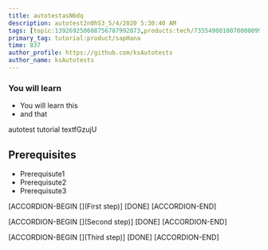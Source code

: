 ```yaml
---
title: autotestasN6dq
description: autotest2n0hS3_5/4/2020 5:30:40 AM
tags: [topic:139269250608756787992873,products:tech/73554900100700000996,tutorial:experience/advanced]
primary_tag: tutorial:product/sapHana
time: 837
author_profile: https://github.com/ksAutotests
author_name: ksAutotests
---
```

### You will learn
- You will learn this
- and that

autotest tutorial textfGzujU

## Prerequisites
- Prerequisute1
- Prerequisute2
- Prerequisute3

[ACCORDION-BEGIN [](First step)]
[DONE]
[ACCORDION-END]

[ACCORDION-BEGIN [](Second step)]
[DONE]
[ACCORDION-END]

[ACCORDION-BEGIN [](Third step)]
[DONE]
[ACCORDION-END]

